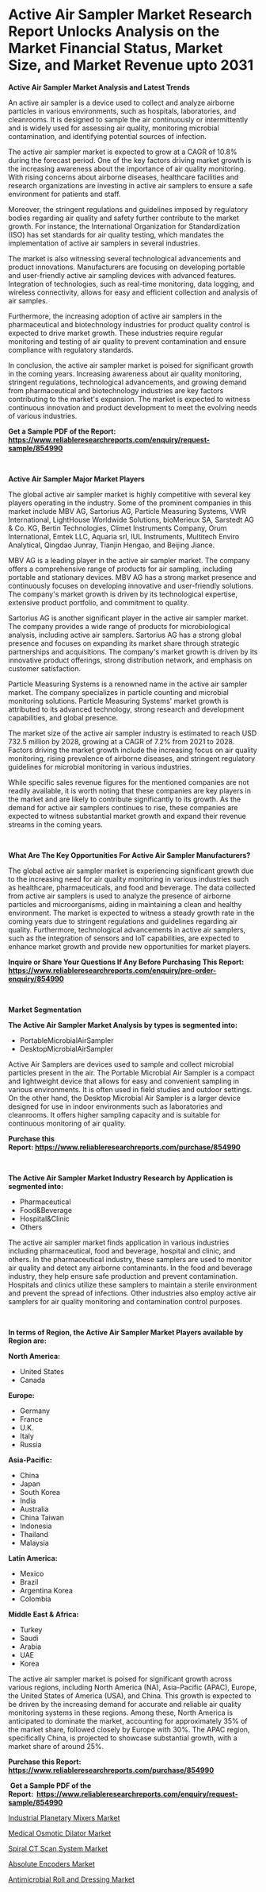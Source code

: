 <p><h1>Active Air Sampler Market Research Report Unlocks Analysis on the Market Financial Status, Market Size, and Market Revenue upto 2031</h1></p><p><strong>Active Air Sampler Market Analysis and Latest Trends</strong></p>
<p><p>An active air sampler is a device used to collect and analyze airborne particles in various environments, such as hospitals, laboratories, and cleanrooms. It is designed to sample the air continuously or intermittently and is widely used for assessing air quality, monitoring microbial contamination, and identifying potential sources of infection.</p><p>The active air sampler market is expected to grow at a CAGR of 10.8% during the forecast period. One of the key factors driving market growth is the increasing awareness about the importance of air quality monitoring. With rising concerns about airborne diseases, healthcare facilities and research organizations are investing in active air samplers to ensure a safe environment for patients and staff.</p><p>Moreover, the stringent regulations and guidelines imposed by regulatory bodies regarding air quality and safety further contribute to the market growth. For instance, the International Organization for Standardization (ISO) has set standards for air quality testing, which mandates the implementation of active air samplers in several industries.</p><p>The market is also witnessing several technological advancements and product innovations. Manufacturers are focusing on developing portable and user-friendly active air sampling devices with advanced features. Integration of technologies, such as real-time monitoring, data logging, and wireless connectivity, allows for easy and efficient collection and analysis of air samples.</p><p>Furthermore, the increasing adoption of active air samplers in the pharmaceutical and biotechnology industries for product quality control is expected to drive market growth. These industries require regular monitoring and testing of air quality to prevent contamination and ensure compliance with regulatory standards.</p><p>In conclusion, the active air sampler market is poised for significant growth in the coming years. Increasing awareness about air quality monitoring, stringent regulations, technological advancements, and growing demand from pharmaceutical and biotechnology industries are key factors contributing to the market's expansion. The market is expected to witness continuous innovation and product development to meet the evolving needs of various industries.</p></p>
<p><strong>Get a Sample PDF of the Report:&nbsp; <a href="https://www.reliableresearchreports.com/enquiry/request-sample/854990">https://www.reliableresearchreports.com/enquiry/request-sample/854990</a></strong></p>
<p>&nbsp;</p>
<p><strong>Active Air Sampler Major Market Players</strong></p>
<p><p>The global active air sampler market is highly competitive with several key players operating in the industry. Some of the prominent companies in this market include MBV AG, Sartorius AG, Particle Measuring Systems, VWR International, LightHouse Worldwide Solutions, bioMerieux SA, Sarstedt AG & Co. KG, Bertin Technologies, Climet Instruments Company, Orum International, Emtek LLC, Aquaria srl, IUL Instruments, Multitech Enviro Analytical, Qingdao Junray, Tianjin Hengao, and Beijing Jiance.</p><p>MBV AG is a leading player in the active air sampler market. The company offers a comprehensive range of products for air sampling, including portable and stationary devices. MBV AG has a strong market presence and continuously focuses on developing innovative and user-friendly solutions. The company's market growth is driven by its technological expertise, extensive product portfolio, and commitment to quality.</p><p>Sartorius AG is another significant player in the active air sampler market. The company provides a wide range of products for microbiological analysis, including active air samplers. Sartorius AG has a strong global presence and focuses on expanding its market share through strategic partnerships and acquisitions. The company's market growth is driven by its innovative product offerings, strong distribution network, and emphasis on customer satisfaction.</p><p>Particle Measuring Systems is a renowned name in the active air sampler market. The company specializes in particle counting and microbial monitoring solutions. Particle Measuring Systems' market growth is attributed to its advanced technology, strong research and development capabilities, and global presence.</p><p>The market size of the active air sampler industry is estimated to reach USD 732.5 million by 2028, growing at a CAGR of 7.2% from 2021 to 2028. Factors driving the market growth include the increasing focus on air quality monitoring, rising prevalence of airborne diseases, and stringent regulatory guidelines for microbial monitoring in various industries.</p><p>While specific sales revenue figures for the mentioned companies are not readily available, it is worth noting that these companies are key players in the market and are likely to contribute significantly to its growth. As the demand for active air samplers continues to rise, these companies are expected to witness substantial market growth and expand their revenue streams in the coming years.</p></p>
<p>&nbsp;</p>
<p><strong>What Are The Key Opportunities For Active Air Sampler Manufacturers?</strong></p>
<p><p>The global active air sampler market is experiencing significant growth due to the increasing need for air quality monitoring in various industries such as healthcare, pharmaceuticals, and food and beverage. The data collected from active air samplers is used to analyze the presence of airborne particles and microorganisms, aiding in maintaining a clean and healthy environment. The market is expected to witness a steady growth rate in the coming years due to stringent regulations and guidelines regarding air quality. Furthermore, technological advancements in active air samplers, such as the integration of sensors and IoT capabilities, are expected to enhance market growth and provide new opportunities for market players.</p></p>
<p><strong>Inquire or Share Your Questions If Any Before Purchasing This Report: <a href="https://www.reliableresearchreports.com/enquiry/pre-order-enquiry/854990">https://www.reliableresearchreports.com/enquiry/pre-order-enquiry/854990</a></strong></p>
<p>&nbsp;</p>
<p><strong>Market Segmentation</strong></p>
<p><strong>The Active Air Sampler Market Analysis by types is segmented into:</strong></p>
<p><ul><li>PortableMicrobialAirSampler</li><li>DesktopMicrobialAirSampler</li></ul></p>
<p><p>Active Air Samplers are devices used to sample and collect microbial particles present in the air. The Portable Microbial Air Sampler is a compact and lightweight device that allows for easy and convenient sampling in various environments. It is often used in field studies and outdoor settings. On the other hand, the Desktop Microbial Air Sampler is a larger device designed for use in indoor environments such as laboratories and cleanrooms. It offers higher sampling capacity and is suitable for continuous monitoring of air quality.</p></p>
<p><strong>Purchase this Report:&nbsp;<a href="https://www.reliableresearchreports.com/purchase/854990">https://www.reliableresearchreports.com/purchase/854990</a></strong></p>
<p>&nbsp;</p>
<p><strong>The Active Air Sampler Market Industry Research by Application is segmented into:</strong></p>
<p><ul><li>Pharmaceutical</li><li>Food&Beverage</li><li>Hospital&Clinic</li><li>Others</li></ul></p>
<p><p>The active air sampler market finds application in various industries including pharmaceutical, food and beverage, hospital and clinic, and others. In the pharmaceutical industry, these samplers are used to monitor air quality and detect any airborne contaminants. In the food and beverage industry, they help ensure safe production and prevent contamination. Hospitals and clinics utilize these samplers to maintain a sterile environment and prevent the spread of infections. Other industries also employ active air samplers for air quality monitoring and contamination control purposes.</p></p>
<p>&nbsp;</p>
<p><strong>In terms of Region, the Active Air Sampler Market Players available by Region are:</strong></p>
<p>
    <p> <strong> North America: </strong>
        <ul>
            <li>United States</li>
            <li>Canada</li>
        </ul>
        </p> 
    <p> <strong> Europe: </strong>
        <ul>
            <li>Germany</li>
            <li>France</li>
            <li>U.K.</li>
            <li>Italy</li>
            <li>Russia</li>
        </ul>
        </p> 
    <p> <strong> Asia-Pacific: </strong>
        <ul>
            <li>China</li>
            <li>Japan</li>
            <li>South Korea</li>
            <li>India</li>
            <li>Australia</li>
            <li>China Taiwan</li>
            <li>Indonesia</li>
            <li>Thailand</li>
            <li>Malaysia</li>
        </ul>
        </p> 
    <p> <strong> Latin America: </strong>
        <ul>
            <li>Mexico</li>
            <li>Brazil</li>
            <li>Argentina Korea</li>
            <li>Colombia</li>
        </ul>
        </p> 
    <p> <strong> Middle East & Africa: </strong>
        <ul>
            <li>Turkey</li>
            <li>Saudi</li>
            <li>Arabia</li>
            <li>UAE</li>
            <li>Korea</li>
        </ul>
    </p>
    </p>
<p><p>The active air sampler market is poised for significant growth across various regions, including North America (NA), Asia-Pacific (APAC), Europe, the United States of America (USA), and China. This growth is expected to be driven by the increasing demand for accurate and reliable air quality monitoring systems in these regions. Among these, North America is anticipated to dominate the market, accounting for approximately 35% of the market share, followed closely by Europe with 30%. The APAC region, specifically China, is projected to showcase substantial growth, with a market share of around 25%.</p></p>
<p><strong>Purchase this Report: <a href="https://www.reliableresearchreports.com/purchase/854990">https://www.reliableresearchreports.com/purchase/854990</a></strong></p>
<p>&nbsp;<strong>Get a Sample PDF of the Report:&nbsp;&nbsp;<a href="https://www.reliableresearchreports.com/enquiry/request-sample/854990">https://www.reliableresearchreports.com/enquiry/request-sample/854990</a></strong></p>
<p><strong></strong></p>
<p><p><a href="https://github.com/ashepherd82/Market-Research-Report-List-2/blob/main/industrial-planetary-mixers-market.md">Industrial Planetary Mixers Market</a></p><p><a href="https://medium.com/@bradomar67436/medical-osmotic-dilator-market-the-key-to-successful-business-strategy-forecast-till-2030-0b1efb69618f">Medical Osmotic Dilator Market</a></p><p><a href="https://medium.com/@elizabethalexander97/spiral-ct-scan-system-market-insight-market-trends-growth-forecasted-from-2023-to-2030-7ac67a88da85">Spiral CT Scan System Market</a></p><p><a href="https://github.com/FassouRP/Market-Research-Report-List-2/blob/main/absolute-encoders-market.md">Absolute Encoders Market</a></p><p><a href="https://medium.com/@bradomar67436/antimicrobial-roll-and-dressing-market-trends-forecast-and-competitive-analysis-to-2030-5c1fced4b9be">Antimicrobial Roll and Dressing Market</a></p></p>